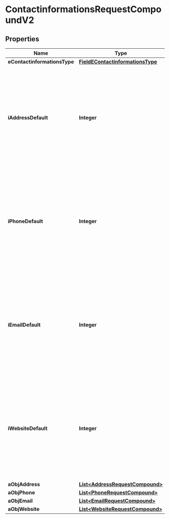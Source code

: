 

# ContactinformationsRequestCompoundV2

## Properties

Name | Type | Description | Notes
------------ | ------------- | ------------- | -------------
**eContactinformationsType** | [**FieldEContactinformationsType**](FieldEContactinformationsType.md) |  | 
**iAddressDefault** | **Integer** | The index in the a_objAddress array (zero based index) representing the Address object that should become the default one.  You can leave the value to 0 if the array is empty. | 
**iPhoneDefault** | **Integer** | The index in the a_objPhone array (zero based index) representing the Phone object that should become the default one.  You can leave the value to 0 if the array is empty. | 
**iEmailDefault** | **Integer** | The index in the a_objEmail array (zero based index) representing the Email object that should become the default one.  You can leave the value to 0 if the array is empty. | 
**iWebsiteDefault** | **Integer** | The index in the a_objWebsite array (zero based index) representing the Website object that should become the default one.  You can leave the value to 0 if the array is empty. | 
**aObjAddress** | [**List&lt;AddressRequestCompound&gt;**](AddressRequest.md) |  | 
**aObjPhone** | [**List&lt;PhoneRequestCompound&gt;**](PhoneRequest.md) |  | 
**aObjEmail** | [**List&lt;EmailRequestCompound&gt;**](EmailRequest.md) |  | 
**aObjWebsite** | [**List&lt;WebsiteRequestCompound&gt;**](WebsiteRequest.md) |  | 




